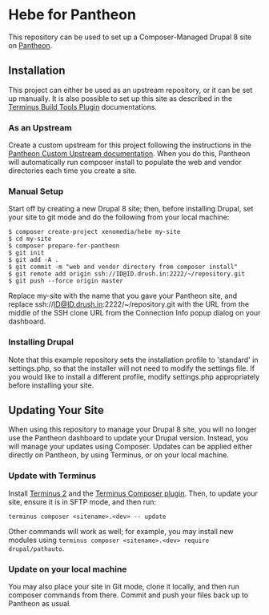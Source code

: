 # Hebe for Pantheon

This repository can be used to set up a Composer-Managed Drupal 8 site on [Pantheon](https://pantheon.io).

## Installation

This project can either be used as an upstream repository, or it can be set up manually. It is also possible to set up this site as described in the [Terminus Build Tools Plugin](https://github.com/pantheon-systems/terminus-build-tools-plugin) documentations.

### As an Upstream

Create a custom upstream for this project following the instructions in the [Pantheon Custom Upstream documentation](https://pantheon.io/docs/custom-upstream/). When you do this, Pantheon will automatically run composer install to populate the web and vendor directories each time you create a site.

### Manual Setup

Start off by creating a new Drupal 8 site; then, before installing Drupal, set your site to git mode and do the following from your local machine:
```
$ composer create-project xenomedia/hebe my-site
$ cd my-site
$ composer prepare-for-pantheon
$ git init
$ git add -A .
$ git commit -m "web and vendor directory from composer install"
$ git remote add origin ssh://ID@ID.drush.in:2222/~/repository.git
$ git push --force origin master
```
Replace my-site with the name that you gave your Pantheon site, and replace ssh://ID@ID.drush.in:2222/~/repository.git with the URL from the middle of the SSH clone URL from the Connection Info popup dialog on your dashboard.

### Installing Drupal

Note that this example repository sets the installation profile to 'standard' in settings.php, so that the installer will not need to modify the settings file. If you would like to install a different profile, modify settings.php appropriately before installing your site.

## Updating Your Site

When using this repository to manage your Drupal 8 site, you will no longer use the Pantheon dashboard to update your Drupal version. Instead, you will manage your updates using Composer. Updates can be applied either directly on Pantheon, by using Terminus, or on your local machine.

### Update with Terminus

Install [Terminus 2](https://pantheon.io/docs/terminus/) and the [Terminus Composer plugin](https://github.com/pantheon-systems/terminus-composer-plugin).  Then, to update your site, ensure it is in SFTP mode, and then run:
```
terminus composer <sitename>.<dev> -- update
```
Other commands will work as well; for example, you may install new modules using `terminus composer <sitename>.<dev> require drupal/pathauto`.

### Update on your local machine

You may also place your site in Git mode, clone it locally, and then run composer commands from there.  Commit and push your files back up to Pantheon as usual.
